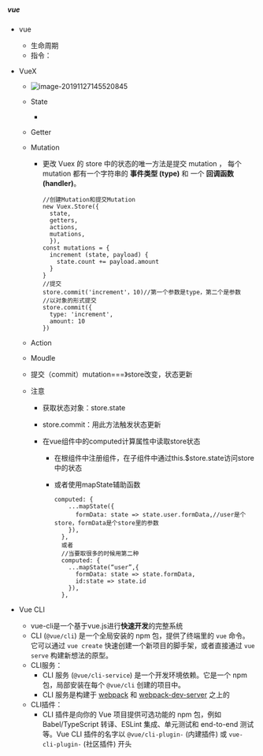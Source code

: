 ##### vue

- vue

  - 生命周期
  - 指令：

- VueX

  - ![image-20191127145520845](C:\Users\Li_Ruli\AppData\Roaming\Typora\typora-user-images\image-20191127145520845.png)

  - State

    - 

  - Getter

  - Mutation

    - 更改 Vuex 的 store 中的状态的唯一方法是提交 mutation ， 每个 mutation 都有一个字符串的 **事件类型 (type)** 和 一个 **回调函数 (handler)**。 

      ```
      //创建Mutation和提交Mutation
      new Vuex.Store({
        state,
        getters,
        actions,
        mutations,
        }),
      const mutations = {
        increment (state, payload) {
          state.count += payload.amount
        }
      }
      //提交
      store.commit('increment'，10)//第一个参数是type，第二个是参数
      //以对象的形式提交
      store.commit({
        type: 'increment',
        amount: 10
      })
      ```

      

  - Action

  - Moudle

  - 提交（commit）mutation===》store改变，状态更新

  - 注意

    - 获取状态对象：store.state

    - store.commit：用此方法触发状态更新

    - 在vue组件中的computed计算属性中读取store状态

      - 在根组件中注册组件，在子组件中通过this.$store.state访问store中的状态

      - 或者使用mapState辅助函数

        ```
        computed: {
            ...mapState({
              formData: state => state.user.formData,//user是个store，formData是个store里的参数
            }),
          },
          或者
          //当要取很多的时候用第二种
          computed: {
            ...mapState(“user”,{
              formData: state => state.formData,
              id:state => state.id
            }),
          },
        ```

        

- Vue CLI

  - vue-cli是一个基于vue.js进行**快速开发**的完整系统
  - CLI (`@vue/cli`) 是一个全局安装的 npm 包，提供了终端里的 `vue` 命令。它可以通过 `vue create` 快速创建一个新项目的脚手架，或者直接通过 `vue serve` 构建新想法的原型。 
  - CLI服务：
    - CLI 服务 (`@vue/cli-service`) 是一个开发环境依赖。它是一个 npm 包，局部安装在每个 `@vue/cli` 创建的项目中。 
    - CLI 服务是构建于 [webpack](http://webpack.js.org/) 和 [webpack-dev-server](https://github.com/webpack/webpack-dev-server) 之上的 
  - CLI插件：
    -  CLI 插件是向你的 Vue 项目提供可选功能的 npm 包，例如 Babel/TypeScript 转译、ESLint 集成、单元测试和 end-to-end 测试等。Vue CLI 插件的名字以 `@vue/cli-plugin-` (内建插件) 或 `vue-cli-plugin-` (社区插件) 开头 